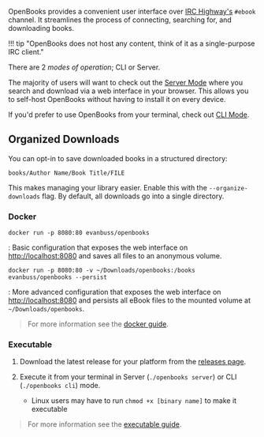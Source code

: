 OpenBooks provides a convenient user interface over [IRC Highway's](https://irchighway.net/) `#ebook` channel.
It streamlines the process of connecting, searching for, and downloading books.

!!! tip "OpenBooks does not host any content, think of it as a single-purpose IRC client."

There are 2 _modes of operation_; CLI or Server.

The majority of users will want to check out the [Server Mode](./configuration.md) where you search and download via a web interface in your browser.
This allows you to self-host OpenBooks without having to install it on every device.

If you'd prefer to use OpenBooks from your terminal, check out [CLI Mode](./configuration.md).

## Organized Downloads

You can opt-in to save downloaded books in a structured directory:

    books/Author Name/Book Title/FILE

This makes managing your library easier. Enable this with the `--organize-downloads` flag. By default, all downloads go into a single directory.

### Docker

`docker run -p 8080:80 evanbuss/openbooks`

: Basic configuration that exposes the web interface on [http://localhost:8080](http://localhost:8080) and saves all files to an anonymous volume.

`docker run -p 8080:80 -v ~/Downloads/openbooks:/books evanbuss/openbooks --persist`

: More advanced configuration that exposes the web interface on [http://localhost:8080](http://localhost:8080) and persists all eBook files to the mounted volume at `~/Downloads/openbooks`.

> For more information see the [docker guide](./setup/docker.md).

### Executable

1. Download the latest release for your platform from the [releases page](https://github.com/evan-buss/openbooks/releases).
2. Execute it from your terminal in Server (`./openbooks server`) or CLI (`./openbooks cli`) mode.

   - Linux users may have to run `chmod +x [binary name]` to make it executable

> For more information see the [executable guide](./setup/executable.md).
